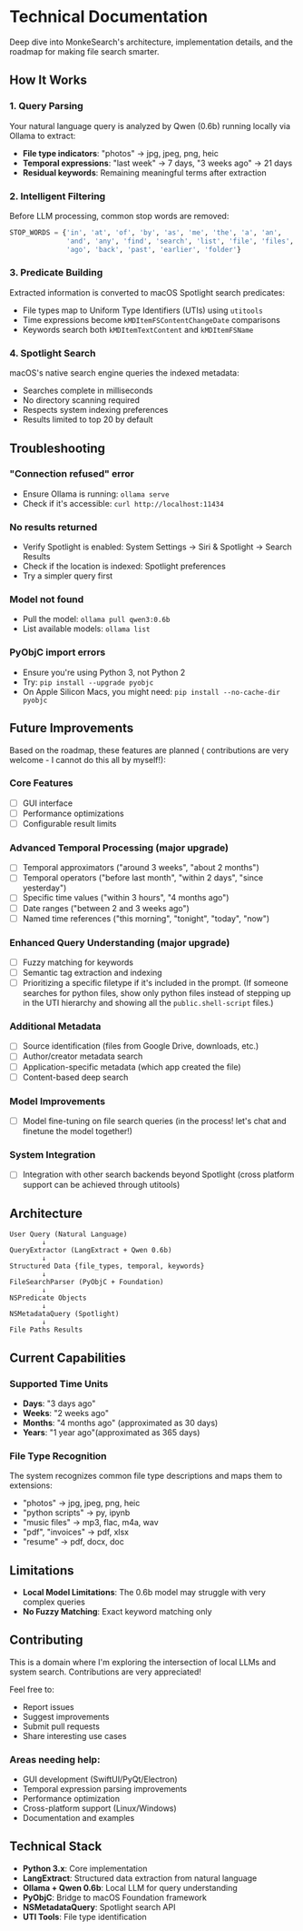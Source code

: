 # Technical Documentation

Deep dive into MonkeSearch's architecture, implementation details, and the roadmap for making file search smarter.

## How It Works

### 1. Query Parsing
Your natural language query is analyzed by Qwen (0.6b) running locally via Ollama to extract:
- **File type indicators**: "photos" → jpg, jpeg, png, heic
- **Temporal expressions**: "last week" → 7 days, "3 weeks ago" → 21 days
- **Residual keywords**: Remaining meaningful terms after extraction

### 2. Intelligent Filtering
Before LLM processing, common stop words are removed:
```python
STOP_WORDS = {'in', 'at', 'of', 'by', 'as', 'me', 'the', 'a', 'an', 
              'and', 'any', 'find', 'search', 'list', 'file', 'files',
              'ago', 'back', 'past', 'earlier', 'folder'}
```

### 3. Predicate Building
Extracted information is converted to macOS Spotlight search predicates:
- File types map to Uniform Type Identifiers (UTIs) using `utitools`
- Time expressions become `kMDItemFSContentChangeDate` comparisons
- Keywords search both `kMDItemTextContent` and `kMDItemFSName`

### 4. Spotlight Search
macOS's native search engine queries the indexed metadata:
- Searches complete in milliseconds
- No directory scanning required
- Respects system indexing preferences
- Results limited to top 20 by default



## Troubleshooting

### "Connection refused" error
- Ensure Ollama is running: `ollama serve`
- Check if it's accessible: `curl http://localhost:11434`

### No results returned
- Verify Spotlight is enabled: System Settings → Siri & Spotlight → Search Results
- Check if the location is indexed: Spotlight preferences
- Try a simpler query first

### Model not found
- Pull the model: `ollama pull qwen3:0.6b`
- List available models: `ollama list`

### PyObjC import errors
- Ensure you're using Python 3, not Python 2
- Try: `pip install --upgrade pyobjc`
- On Apple Silicon Macs, you might need: `pip install --no-cache-dir pyobjc`

## Future Improvements

Based on the roadmap, these features are planned ( contributions are very welcome - I cannot do this all by myself!):

### Core Features
- [ ] GUI interface
- [ ] Performance optimizations
- [ ] Configurable result limits

### Advanced Temporal Processing (major upgrade)
- [ ] Temporal approximators ("around 3 weeks", "about 2 months")
- [ ] Temporal operators ("before last month", "within 2 days", "since yesterday")
- [ ] Specific time values ("within 3 hours", "4 months ago")
- [ ] Date ranges ("between 2 and 3 weeks ago")
- [ ] Named time references ("this morning", "tonight", "today", "now")

### Enhanced Query Understanding (major upgrade)
- [ ] Fuzzy matching for keywords
- [ ] Semantic tag extraction and indexing
- [ ] Prioritizing a specific filetype if it's included in the prompt. (If someone searches for python files, show only python files instead of stepping up in the UTI hierarchy and showing all the `public.shell-script` files.)

### Additional Metadata
- [ ] Source identification (files from Google Drive, downloads, etc.)
- [ ] Author/creator metadata search
- [ ] Application-specific metadata (which app created the file)
- [ ] Content-based deep search

### Model Improvements
- [ ] Model fine-tuning on file search queries (in the process! let's chat and finetune the model together!)

### System Integration
- [ ] Integration with other search backends beyond Spotlight (cross platform support can be achieved through utitools)


## Architecture

```
User Query (Natural Language)
        ↓
QueryExtractor (LangExtract + Qwen 0.6b)
        ↓
Structured Data {file_types, temporal, keywords}
        ↓
FileSearchParser (PyObjC + Foundation)
        ↓
NSPredicate Objects
        ↓
NSMetadataQuery (Spotlight)
        ↓
File Paths Results
```

## Current Capabilities

### Supported Time Units
- **Days**: "3 days ago"
- **Weeks**: "2 weeks ago"  
- **Months**: "4 months ago" (approximated as 30 days)
- **Years**: "1 year ago"(approximated as 365 days)

### File Type Recognition
The system recognizes common file type descriptions and maps them to extensions:
- "photos" → jpg, jpeg, png, heic
- "python scripts" → py, ipynb
- "music files" → mp3, flac, m4a, wav
- "pdf", "invoices" → pdf, xlsx
- "resume" → pdf, docx, doc


## Limitations
- **Local Model Limitations**: The 0.6b model may struggle with very complex queries
- **No Fuzzy Matching**: Exact keyword matching only


## Contributing

This is a domain where I'm exploring the intersection of local LLMs and system search. Contributions are very appreciated!  

 Feel free to:
- Report issues
- Suggest improvements
- Submit pull requests
- Share interesting use cases

### Areas needing help:
- GUI development (SwiftUI/PyQt/Electron)
- Temporal expression parsing improvements
- Performance optimization
- Cross-platform support (Linux/Windows)
- Documentation and examples

## Technical Stack

- **Python 3.x**: Core implementation
- **LangExtract**: Structured data extraction from natural language
- **Ollama + Qwen 0.6b**: Local LLM for query understanding
- **PyObjC**: Bridge to macOS Foundation framework
- **NSMetadataQuery**: Spotlight search API
- **UTI Tools**: File type identification

